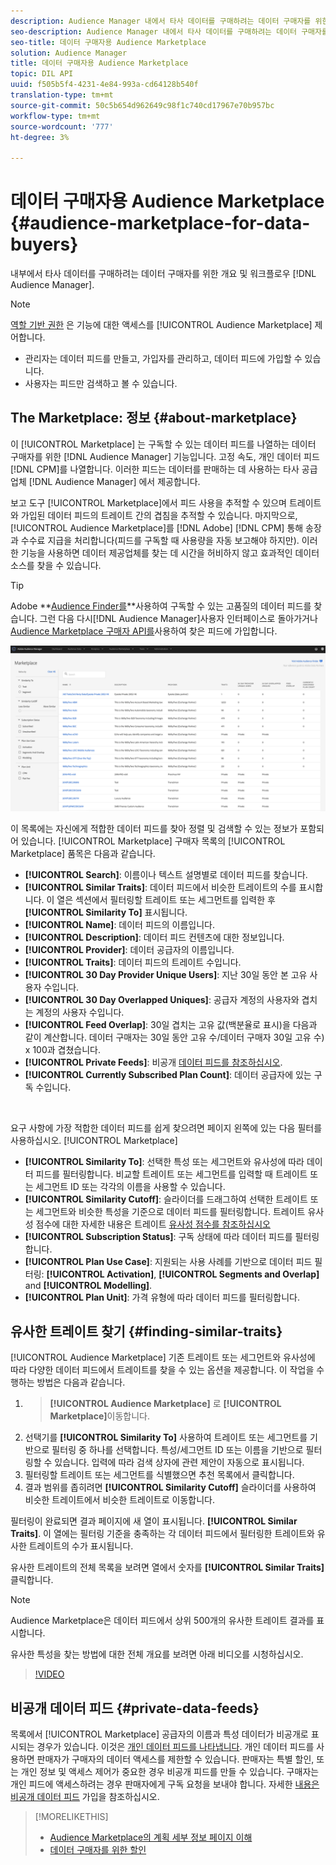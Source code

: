 ```yaml
---
description: Audience Manager 내에서 타사 데이터를 구매하려는 데이터 구매자를 위한 개요 및 워크플로우
seo-description: Audience Manager 내에서 타사 데이터를 구매하려는 데이터 구매자를 위한 개요 및 워크플로우
seo-title: 데이터 구매자용 Audience Marketplace
solution: Audience Manager
title: 데이터 구매자용 Audience Marketplace
topic: DIL API
uuid: f505b5f4-4231-4e84-993a-cd64128b540f
translation-type: tm+mt
source-git-commit: 50c5b654d962649c98f1c740cd17967e70b957bc
workflow-type: tm+mt
source-wordcount: '777'
ht-degree: 3%

---
```



# 데이터 구매자용 Audience Marketplace {#audience-marketplace-for-data-buyers}

내부에서 타사 데이터를 구매하려는 데이터 구매자를 위한 개요 및 워크플로우 [!DNL Audience Manager].

>[!NOTE]
>[역할 기반 권한](../../../reporting/reports-dashboard.md) 은 기능에 대한 액세스를 [!UICONTROL Audience Marketplace] 제어합니다.
>
>* 관리자는 데이터 피드를 만들고, 가입자를 관리하고, 데이터 피드에 가입할 수 있습니다.
>* 사용자는 피드만 검색하고 볼 수 있습니다.


## The Marketplace: 정보 {#about-marketplace}

<!-- c_marketplace_about.xml -->

이 [!UICONTROL Marketplace] 는 구독할 수 있는 데이터 피드를 나열하는 데이터 구매자를 위한 [!DNL Audience Manager] 기능입니다. 고정 속도, 개인 데이터 피드 [!DNL CPM]를 나열합니다. 이러한 피드는 데이터를 판매하는 데 사용하는 타사 공급업체 [!DNL Audience Manager] 에서 제공합니다.

보고 도구 [!UICONTROL Marketplace]에서 피드 사용을 추적할 수 있으며 트레이트와 가입된 데이터 피드의 트레이트 간의 겹침을 추적할 수 있습니다. 마지막으로, [!UICONTROL Audience Marketplace]를 [!DNL Adobe] [!DNL CPM] 통해 송장과 수수료 지급을 처리합니다(피드를 구독할 때 사용량을 자동 보고해야 하지만). 이러한 기능을 사용하면 데이터 제공업체를 찾는 데 시간을 허비하지 않고 효과적인 데이터 소스를 찾을 수 있습니다.

>[!TIP]
>
>Adobe **[Audience Finder를](https://www.adobe-audience-finder.com/)**사용하여 구독할 수 있는 고품질의 데이터 피드를 찾습니다. 그런 다음 다시[!DNL Audience Manager]사용자 인터페이스로 돌아가거나[Audience Marketplace 구매자 API를](https://bank.demdex.com/portal/swagger/index.html#/Audience_Marketplace_Buyer_API)사용하여 찾은 피드에 가입합니다.

![buyer-marketplace-overview](assets/buyer-marketplace-overview.png)

이 목록에는 자신에게 적합한 데이터 피드를 찾아 정렬 및 검색할 수 있는 정보가 포함되어 있습니다. [!UICONTROL Marketplace] 구매자 목록의 [!UICONTROL Marketplace] 품목은 다음과 같습니다.

* **[!UICONTROL Search]**: 이름이나 텍스트 설명별로 데이터 피드를 찾습니다.
* **[!UICONTROL Similar Traits]**: 데이터 피드에서 비슷한 트레이트의 수를 표시합니다. 이 열은 섹션에서 필터링할 트레이트 또는 세그먼트를 입력한 후 **[!UICONTROL Similarity To]** 표시됩니다.
* **[!UICONTROL Name]**: 데이터 피드의 이름입니다.
* **[!UICONTROL Description]**: 데이터 피드 컨텐츠에 대한 정보입니다.
* **[!UICONTROL Provider]**: 데이터 공급자의 이름입니다.
* **[!UICONTROL Traits]**: 데이터 피드의 트레이트 수입니다.
* **[!UICONTROL 30 Day Provider Unique Users]**: 지난 30일 동안 본 고유 사용자 수입니다.
* **[!UICONTROL 30 Day Overlapped Uniques]**: 공급자 계정의 사용자와 겹치는 계정의 사용자 수입니다.
* **[!UICONTROL Feed Overlap]**: 30일 겹치는 고유 값(백분율로 표시)을 다음과 같이 계산합니다. 데이터 구매자는 30일 동안 고유 수/데이터 구매자 30일 고유 수) x 100과 겹쳤습니다.
* **[!UICONTROL Private Feeds]**: 비공개 [데이터 피드를 참조하십시오](../../../features/audience-marketplace/marketplace-private-feeds.md).
* **[!UICONTROL Currently Subscribed Plan Count]**: 데이터 공급자에 있는 구독 수입니다.

 

요구 사항에 가장 적합한 데이터 피드를 쉽게 찾으려면 페이지 왼쪽에 있는 다음 필터를 사용하십시오. [!UICONTROL Marketplace]

* **[!UICONTROL Similarity To]**: 선택한 특성 또는 세그먼트와 유사성에 따라 데이터 피드를 필터링합니다. 비교할 트레이트 또는 세그먼트를 입력할 때 트레이트 또는 세그먼트 ID 또는 각각의 이름을 사용할 수 있습니다.
* **[!UICONTROL Similarity Cutoff]**: 슬라이더를 드래그하여 선택한 트레이트 또는 세그먼트와 비슷한 특성을 기준으로 데이터 피드를 필터링합니다. 트레이트 유사성 점수에 대한 자세한 내용은 트레이트 [유사성 점수를 참조하십시오](../../segments/trait-recommendations.md#trait-similarity-score)
* **[!UICONTROL Subscription Status]**: 구독 상태에 따라 데이터 피드를 필터링합니다.
* **[!UICONTROL Plan Use Case]**: 지원되는 사용 사례를 기반으로 데이터 피드 필터링: **[!UICONTROL Activation]**, **[!UICONTROL Segments and Overlap]** and **[!UICONTROL Modelling]**.
* **[!UICONTROL Plan Unit]**: 가격 유형에 따라 데이터 피드를 필터링합니다.

## 유사한 트레이트 찾기 {#finding-similar-traits}

[!UICONTROL Audience Marketplace] 기존 트레이트 또는 세그먼트와 유사성에 따라 다양한 데이터 피드에서 트레이트를 찾을 수 있는 옵션을 제공합니다. 이 작업을 수행하는 방법은 다음과 같습니다.

1. > **[!UICONTROL Audience Marketplace]** 로 **[!UICONTROL Marketplace]**&#x200B;이동합니다.
2. 선택기를 **[!UICONTROL Similarity To]** 사용하여 트레이트 또는 세그먼트를 기반으로 필터링 중 하나를 선택합니다. 특성/세그먼트 ID 또는 이름을 기반으로 필터링할 수 있습니다. 입력에 따라 검색 상자에 관련 제안이 자동으로 표시됩니다.
3. 필터링할 트레이트 또는 세그먼트를 식별했으면 추천 목록에서 클릭합니다.
4. 결과 범위를 좁히려면 **[!UICONTROL Similarity Cutoff]** 슬라이더를 사용하여 비슷한 트레이트에서 비슷한 트레이트로 이동합니다.

필터링이 완료되면 결과 페이지에 새 열이 표시됩니다. **[!UICONTROL Similar Traits]**. 이 열에는 필터링 기준을 충족하는 각 데이터 피드에서 필터링한 트레이트와 유사한 트레이트의 수가 표시됩니다.

유사한 트레이트의 전체 목록을 보려면 열에서 숫자를 **[!UICONTROL Similar Traits]** 클릭합니다.

>[!NOTE]
>
> Audience Marketplace은 데이터 피드에서 상위 500개의 유사한 트레이트 결과를 표시합니다.

유사한 특성을 찾는 방법에 대한 전체 개요를 보려면 아래 비디오를 시청하십시오.

>[!VIDEO](https://video.tv.adobe.com/v/29370/)

## 비공개 데이터 피드 {#private-data-feeds}

목록에서 [!UICONTROL Marketplace] 공급자의 이름과 특성 데이터가 비공개로 표시되는 경우가 있습니다. 이것은 [개인 데이터 피드를 나타냅니다](../../../features/audience-marketplace/marketplace-private-feeds.md). 개인 데이터 피드를 사용하면 판매자가 구매자의 데이터 액세스를 제한할 수 있습니다. 판매자는 특별 할인, 또는 개인 정보 및 액세스 제어가 중요한 경우 비공개 피드를 만들 수 있습니다. 구매자는 개인 피드에 액세스하려는 경우 판매자에게 구독 요청을 보내야 합니다. 자세한 [내용은 비공개 데이터 피드](../../../features/audience-marketplace/marketplace-data-buyers/marketplace-manage-subscriptions.md#subscript-private-data-feed) 가입을 참조하십시오.

>[!MORELIKETHIS]
>
>* [Audience Marketplace의 계획 세부 정보 페이지 이해](../../../features/audience-marketplace/marketplace-data-buyers/marketplace-manage-subscriptions.md#marketplace-buyer-details)
>* [데이터 구매자를 위한 할인](../../../features/audience-marketplace/marketplace-data-buyers/marketplace-manage-subscriptions.md#buyer-discount)

